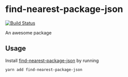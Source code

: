 # find-nearest-package-json
[![Build Status](https://travis-ci.org/vinsonchuong/find-nearest-package-json.svg?branch=master)](https://travis-ci.org/vinsonchuong/find-nearest-package-json)

An awesome package

## Usage
Install [find-nearest-package-json](https://yarnpkg.com/en/package/find-nearest-package-json)
by running

```sh
yarn add find-nearest-package-json
```

